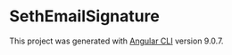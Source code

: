 # SethEmailSignature

This project was generated with [Angular CLI](https://github.com/angular/angular-cli) version 9.0.7.
